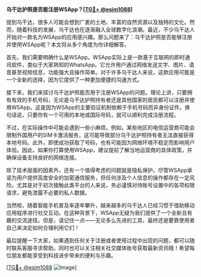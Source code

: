 **乌干达护照是否能注册WSApp？[[TG💪+ @esim1088](https://t.me/s/esim1088)]**

提到乌干达，很多人可能会想到广袤的土地、丰富的自然资源以及独特的文化。然而，随着科技的发展，乌干达也在逐渐融入全球数字化浪潮。最近，不少乌干达人开始对一款名为WSApp的应用感兴趣。那么问题来了：乌干达护照是否能够注册并使用WSApp呢？本文将从多个角度为你详细解答。

首先，我们需要明确什么是WSApp。WSApp实际上是一款基于互联网的即时通讯软件，类似于大家熟知的WhatsApp。它允许用户通过网络发送文字、图片、语音甚至视频信息，功能强大且操作简单。对于许多乌干达人来说，这款应用可能是一个全新的选择，因为它提供了一种更加便捷的沟通方式。

接下来，我们来探讨乌干达护照能否用于注册WSApp的问题。理论上讲，只要拥有有效的手机号码，无论是乌干达护照持有者还是其他国家的居民都可以注册并使用WSApp。这是因为WSApp的主要验证机制依赖于手机号码而非身份证件。换句话说，只要你有一个可用的本地或国际号码，就可以顺利完成注册流程。

不过，在实际操作中可能会遇到一些小麻烦。例如，某些地区的电信运营商可能会限制外国用户的SIM卡激活服务，这可能导致部分乌干达护照持有者无法直接获得本地号码。此外，即使成功获取了号码，也有可能因为网络环境不稳定而影响用户体验。因此，如果你打算使用WSApp，建议提前了解当地运营商的具体政策，并确保设备支持良好的网络连接。

除了技术层面的因素外，还有一个值得考虑的问题就是隐私保护。尽管WSApp承诺为用户提供高度安全的加密通信服务，但任何涉及个人信息的操作都存在一定风险。尤其是对于初次接触此类平台的人来说，务必谨慎对待账号设置中的各项权限请求，避免泄露不必要的私人数据。

当然啦，随着智能手机普及率逐年攀升，越来越多的乌干达人已经习惯于借助移动应用程序进行社交互动。在这种背景下，WSApp无疑为我们提供了一个全新且有趣的交流途径。但是，请记住一点——无论多么先进的工具，最终还是要靠使用者自己来决定如何合理利用它们！

最后提醒一下大家，如果遇到任何关于注册或者使用过程中出现的问题，都可以随时联系客服寻求帮助。同时也可以关注相关社交媒体账号获取最新资讯哦！希望每位朋友都能享受到科技进步带来的便利与乐趣。

[[TG💪+ @esim1088](https://t.me/s/esim1088) ![Image](https://i.postimg.cc/4NQfJmqS/Snipaste-2025-05-13-00-14-12.png)]